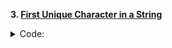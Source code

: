 **3. [First Unique Character in a String](https://leetcode.com/explore/interview/card/top-interview-questions-easy/127/strings/881/)**

<details><summary>Code:</summary>

```cpp
class Solution {
public:
    int firstUniqChar(string s) {
        map<char, int> mp;
        int ans(-1);
        for(char &x : s){
            mp[x]++;
        }
        for(int i=0; i<s.size(); i++){
            if(mp[s[i]] == 1){
                ans = i;
                break;
            }
        }
        return ans;
    }
};
```

</details>
